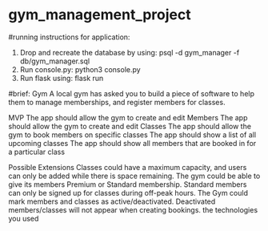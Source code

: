 # gym_management_project

#running instructions for application:
1. Drop and recreate the database by using: psql -d gym_manager -f db/gym_manager.sql
2. Run console.py: python3 console.py
3. Run flask using: flask run

#brief:
Gym
A local gym has asked you to build a piece of software to help them to manage memberships, and register members for classes.

MVP
The app should allow the gym to create and edit Members
The app should allow the gym to create and edit Classes
The app should allow the gym to book members on specific classes
The app should show a list of all upcoming classes
The app should show all members that are booked in for a particular class

Possible Extensions
Classes could have a maximum capacity, and users can only be added while there is space remaining.
The gym could be able to give its members Premium or Standard membership. Standard members can only be signed up for classes during off-peak hours.
The Gym could mark members and classes as active/deactivated. Deactivated members/classes will not appear when creating bookings.
the technologies you used
